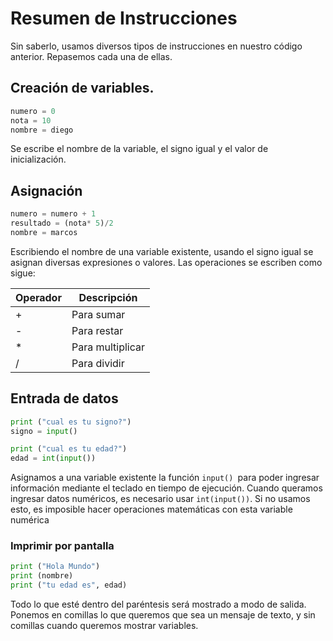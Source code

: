 # Resumen de Instrucciones
Sin saberlo, usamos diversos tipos de instrucciones en nuestro código anterior. Repasemos cada una de ellas.
## Creación de variables. 
```python
numero = 0
nota = 10
nombre = diego
```
Se escribe el nombre de la variable, el signo igual y el valor de inicialización. 

## Asignación
```python
numero = numero + 1
resultado = (nota* 5)/2
nombre = marcos
```
Escribiendo el nombre de una variable existente, usando el signo igual se asignan diversas expresiones o valores.
Las operaciones se escriben como sigue: 

| Operador | Descripción |
|--|--|
|+ | Para sumar|
|- |Para restar|
|* |Para multiplicar|
| /|Para dividir|

## Entrada de datos
```python
print ("cual es tu signo?")
signo = input()

print ("cual es tu edad?")
edad = int(input())
```
Asignamos a una variable existente la función ```input() ```para poder ingresar información mediante el teclado en tiempo de ejecución. Cuando queramos ingresar datos numéricos, es necesario usar ```int(input())```. Si no usamos esto, es imposible hacer operaciones matemáticas con esta variable numérica

### Imprimir por pantalla
```python
print ("Hola Mundo")
print (nombre)
print ("tu edad es", edad)
```
Todo lo que esté dentro del paréntesis será mostrado a modo de salida. Ponemos en comillas lo que queremos que sea un mensaje de texto, y sin comillas cuando queremos mostrar variables.
